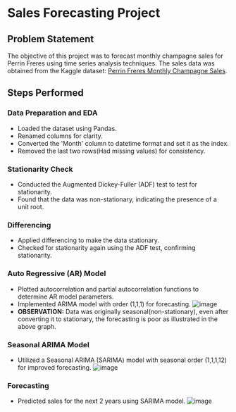 # Sales Forecasting Project

## Problem Statement
The objective of this project was to forecast monthly champagne sales for Perrin Freres using time series analysis techniques. The sales data was obtained from the Kaggle dataset: [Perrin Freres Monthly Champagne Sales](https://www.kaggle.com/greymind/perrin-freres-monthly-champagne-sales).

## Steps Performed

### Data Preparation and EDA
- Loaded the dataset using Pandas.
- Renamed columns for clarity.
- Converted the 'Month' column to datetime format and set it as the index.
- Removed the last two rows(Had missing values) for consistency.

### Stationarity Check
- Conducted the Augmented Dickey-Fuller (ADF) test to test for stationarity.
- Found that the data was non-stationary, indicating the presence of a unit root.

### Differencing
- Applied differencing to make the data stationary.
- Checked for stationarity again using the ADF test, confirming stationarity.

### Auto Regressive (AR) Model
- Plotted autocorrelation and partial autocorrelation functions to determine AR model parameters.
- Implemented ARIMA model with order (1,1,1) for forecasting.
  ![image](https://github.com/Gayatri-Rout/Forecast-Champagne-Sales-Perrin-Freres/assets/70259060/7461c765-51e9-4c43-b6c4-e832215cd725)
- <b>OBSERVATION:</b> Data was originally seasonal(non-stationary), even after converting it to stationary, the forecasting is poor as illustrated in the above graph.


### Seasonal ARIMA Model
- Utilized a Seasonal ARIMA (SARIMA) model with seasonal order (1,1,1,12) for improved forecasting.
  ![image](https://github.com/Gayatri-Rout/Forecast-Champagne-Sales-Perrin-Freres/assets/70259060/f6232483-9cfb-4cc2-99d6-6d7d5c20d32b)
  

### Forecasting
- Predicted sales for the next 2 years using SARIMA model.
  ![image](https://github.com/Gayatri-Rout/Forecast-Champagne-Sales-Perrin-Freres/assets/70259060/96e5fa37-fa76-40bd-a424-11b007dacc3c)

